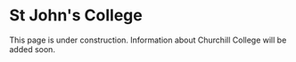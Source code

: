 # St John's College

This page is under construction. Information about Churchill College will be added soon.
